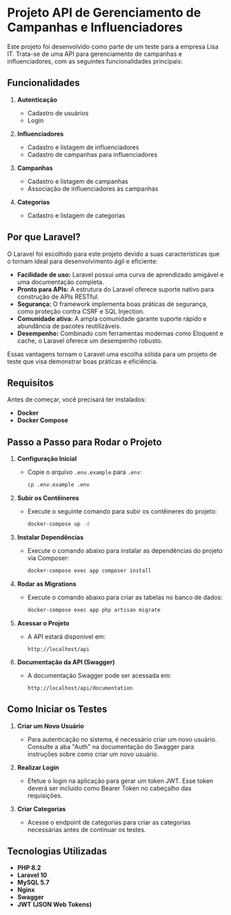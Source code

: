 # Projeto API de Gerenciamento de Campanhas e Influenciadores

Este projeto foi desenvolvido como parte de um teste para a empresa Lisa IT. Trata-se de uma API para gerenciamento de campanhas e influenciadores, com as seguintes funcionalidades principais:

## Funcionalidades

1. **Autenticação**
   - Cadastro de usuários
   - Login

2. **Influenciadores**
   - Cadastro e listagem de influenciadores
   - Cadastro de campanhas para influenciadores

3. **Campanhas**
   - Cadastro e listagem de campanhas
   - Associação de influenciadores às campanhas

4. **Categorias**
   - Cadastro e listagem de categorias

## Por que Laravel?
O Laravel foi escolhido para este projeto devido a suas características que o tornam ideal para desenvolvimento ágil e eficiente:

- **Facilidade de uso:** Laravel possui uma curva de aprendizado amigável e uma documentação completa.
- **Pronto para APIs:** A estrutura do Laravel oferece suporte nativo para construção de APIs RESTful.
- **Segurança:** O framework implementa boas práticas de segurança, como proteção contra CSRF e SQL Injection.
- **Comunidade ativa:** A ampla comunidade garante suporte rápido e abundância de pacotes reutilizáveis.
- **Desempenho:** Combinado com ferramentas modernas como Eloquent e cache, o Laravel oferece um desempenho robusto.

Essas vantagens tornam o Laravel uma escolha sólida para um projeto de teste que visa demonstrar boas práticas e eficiência.

## Requisitos

Antes de começar, você precisará ter instalados:

- **Docker**
- **Docker Compose**

## Passo a Passo para Rodar o Projeto

1. **Configuração Inicial**
   - Copie o arquivo `.env.example` para `.env`:
     ```bash
     cp .env.example .env
     ```

2. **Subir os Contêineres**
   - Execute o seguinte comando para subir os contêineres do projeto:
     ```bash
     docker-compose up -d
     ```

3. **Instalar Dependências**
   - Execute o comando abaixo para instalar as dependências do projeto via Composer:
     ```bash
     docker-compose exec app composer install
     ```

4. **Rodar as Migrations**
   - Execute o comando abaixo para criar as tabelas no banco de dados:
     ```bash
     docker-compose exec app php artisan migrate
     ```

5. **Acessar o Projeto**
   - A API estará disponível em:
     ```
     http://localhost/api
     ```

6. **Documentação da API (Swagger)**
   - A documentação Swagger pode ser acessada em:
     ```
     http://localhost/api/documentation
     ```

## Como Iniciar os Testes

1. **Criar um Novo Usuário**
   - Para autenticação no sistema, é necessário criar um novo usuário. Consulte a aba "Auth" na documentação do Swagger para instruções sobre como criar um novo usuário.

2. **Realizar Login**
   - Efetue o login na aplicação para gerar um token JWT. Esse token deverá ser incluído como Bearer Token no cabeçalho das requisições.

3. **Criar Categorias**
   - Acesse o endpoint de categorias para criar as categorias necessárias antes de continuar os testes.

## Tecnologias Utilizadas

- **PHP 8.2**
- **Laravel 10**
- **MySQL 5.7**
- **Nginx**
- **Swagger**
- **JWT (JSON Web Tokens)**
